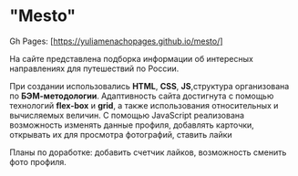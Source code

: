 # "Mesto"

Gh Pages: [https://yuliamenachopages.github.io/mesto/]

На сайте представлена подборка информации об интересных направлениях для путешествий по России.

При создании использовались __HTML__, __CSS__, __JS__,структура организована по __БЭМ-методологии__. Адаптивность сайта
достигнута с помощью технологий __flex-box__ и __grid__, а также использования относительных и вычисляемых величин. С
помощью JavaScript реализована возможность изменять данные профиля, добавлять карточки, открывать их для просмотра фотографий, ставить лайки

Планы по доработке: добавить счетчик лайков, возможность сменить фото профиля.

